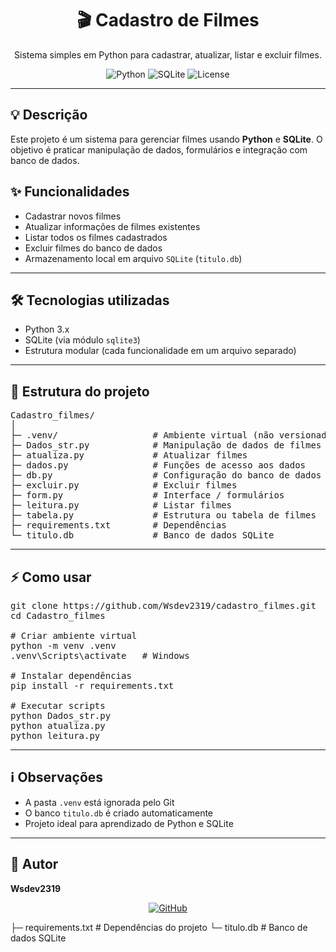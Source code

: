 <h1 align="center">🎬 Cadastro de Filmes</h1>

<p align="center">
  Sistema simples em Python para cadastrar, atualizar, listar e excluir filmes.
</p>

<p align="center">
  <img src="https://img.shields.io/badge/Python-3.x-blue?logo=python&logoColor=white" alt="Python">
  <img src="https://img.shields.io/badge/SQLite-3-lightgrey?logo=sqlite&logoColor=orange" alt="SQLite">
  <img src="https://img.shields.io/badge/License-MIT-green" alt="License">
</p>

---

<h2>💡 Descrição</h2>
<p>
Este projeto é um sistema para gerenciar filmes usando <strong>Python</strong> e <strong>SQLite</strong>. 
O objetivo é praticar manipulação de dados, formulários e integração com banco de dados.
</p>



<h2>✨ Funcionalidades</h2>
<ul>
  <li>Cadastrar novos filmes</li>
  <li>Atualizar informações de filmes existentes</li>
  <li>Listar todos os filmes cadastrados</li>
  <li>Excluir filmes do banco de dados</li>
  <li>Armazenamento local em arquivo <code>SQLite</code> (<code>titulo.db</code>)</li>
</ul>

---

<h2>🛠 Tecnologias utilizadas</h2>
<ul>
  <li>Python 3.x</li>
  <li>SQLite (via módulo <code>sqlite3</code>)</li>
  <li>Estrutura modular (cada funcionalidade em um arquivo separado)</li>
</ul>

---

<h2>📂 Estrutura do projeto</h2>

<pre>
Cadastro_filmes/
│
├─ .venv/                  # Ambiente virtual (não versionado)
├─ Dados_str.py            # Manipulação de dados de filmes
├─ atualiza.py             # Atualizar filmes
├─ dados.py                # Funções de acesso aos dados
├─ db.py                   # Configuração do banco de dados
├─ excluir.py              # Excluir filmes
├─ form.py                 # Interface / formulários
├─ leitura.py              # Listar filmes
├─ tabela.py               # Estrutura ou tabela de filmes
├─ requirements.txt        # Dependências
└─ titulo.db               # Banco de dados SQLite
</pre>

---

<h2>⚡ Como usar</h2>

<pre>
git clone https://github.com/Wsdev2319/cadastro_filmes.git
cd Cadastro_filmes

# Criar ambiente virtual
python -m venv .venv
.venv\Scripts\activate   # Windows

# Instalar dependências
pip install -r requirements.txt

# Executar scripts
python Dados_str.py
python atualiza.py
python leitura.py
</pre>

---

<h2>ℹ️ Observações</h2>
<ul>
  <li>A pasta <code>.venv</code> está ignorada pelo Git</li>
  <li>O banco <code>titulo.db</code> é criado automaticamente</li>
  <li>Projeto ideal para aprendizado de Python e SQLite</li>
</ul>

---

<h2>👤 Autor</h2>
<p><strong>Wsdev2319</strong></p>

<p align="center">
  <a href="https://github.com/Wsdev2319"><img src="https://img.shields.io/badge/GitHub-Wsdev2319-181717?logo=github&logoColor=white" alt="GitHub"></a>
</p>

├─ requirements.txt # Dependências do projeto
└─ titulo.db # Banco de dados SQLite


